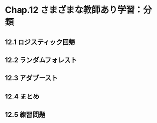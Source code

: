 # Chap.12 さまざまな教師あり学習：分類

## 12.1 ロジスティック回帰

## 12.2 ランダムフォレスト

## 12.3 アダブースト

## 12.4 まとめ

## 12.5 練習問題
